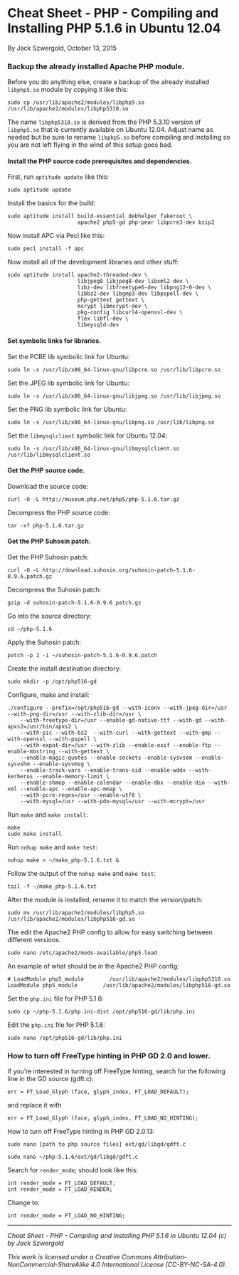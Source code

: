 # Cheat Sheet - PHP - Compiling and Installing PHP 5.1.6 in Ubuntu 12.04

By Jack Szwergold, October 13, 2015


### Backup the already installed Apache PHP module. 

Before you do anything else, create a backup of the already installed `libphp5.so` module by copying it like this:

	sudo cp /usr/lib/apache2/modules/libphp5.so /usr/lib/apache2/modules/libphp5310.so

The name `libphp5310.so` is derived from the PHP 5.3.10 version of `libphp5.so` that is currently available on Ubuntu 12.04. Adjust name as needed but be sure to rename `libphp5.so` before compiling and installing so you are not left flying in the wind of this setup goes bad.

#### Install the PHP source code prerequisites and dependencies.

First, run `aptitude update` like this:

    sudo aptitude update

Install the basics for the build:

    sudo aptitude install build-essential debhelper fakeroot \
                          apache2 php5-gd php-pear libpcre3-dev bzip2

Now install APC via Pecl like this:

    sudo pecl install -f apc




Now install all of the development libraries and other stuff:

	sudo aptitude install apache2-threaded-dev \
	                      libjpeg8 libjpeg8-dev libxml2-dev \
	                      libz-dev libfreetype6-dev libpng12-0-dev \
	                      libbz2-dev libgmp3-dev libpspell-dev \
	                      php-gettext gettext \
	                      mcrypt libmcrypt-dev \
	                      pkg-config libcurl4-openssl-dev \
	                      flex libfl-dev \
                          libmysqld-dev

#### Set symbolic links for libraries.

Set the PCRE lib symbolic link for Ubuntu:

    sudo ln -s /usr/lib/x86_64-linux-gnu/libpcre.so /usr/lib/libpcre.so

Set the JPEG lib symbolic link for Ubuntu:

    sudo ln -s /usr/lib/x86_64-linux-gnu/libjpeg.so /usr/lib/libjpeg.so

Set the PNG lib symbolic link for Ubuntu:

    sudo ln -s /usr/lib/x86_64-linux-gnu/libpng.so /usr/lib/libpng.so

Set the `libmysqlclient` symbolic link for Ubuntu 12.04:

	sudo ln -s /usr/lib/x86_64-linux-gnu/libmysqlclient.so /usr/lib/libmysqlclient.so

#### Get the PHP source code.

Download the source code:

	curl -O -L http://museum.php.net/php5/php-5.1.6.tar.gz

Decompress the PHP source code:

	tar -xf php-5.1.6.tar.gz

#### Get the PHP Suhosin patch.

Get the PHP Suhosin patch:

	curl -O -L http://download.suhosin.org/suhosin-patch-5.1.6-0.9.6.patch.gz

Decompress the Suhosin patch:

	gzip -d suhosin-patch-5.1.6-0.9.6.patch.gz

Go into the source directory:

	cd ~/php-5.1.6

Apply the Suhosin patch:

	patch -p 1 -i ~/suhosin-patch-5.1.6-0.9.6.patch

Create the install destination directory:

	sudo mkdir -p /opt/php516-gd

Configure, make and install:

	./configure --prefix=/opt/php516-gd --with-iconv --with-jpeg-dir=/usr --with-png-dir=/usr --with-zlib-dir=/usr \
	    --with-freetype-dir=/usr --enable-gd-native-ttf --with-gd --with-apxs2=/usr/bin/apxs2 \
		--with-pic --with-bz2  --with-curl --with-gettext --with-gmp --with-openssl --with-pspell \
		--with-expat-dir=/usr --with-zlib --enable-exif --enable-ftp --enable-mbstring --with-gettext \
		--enable-magic-quotes --enable-sockets -enable-sysvsem --enable-sysvshm --enable-sysvmsg \
		--enable-track-vars --enable-trans-sid --enable-wddx --with-kerberos --enable-memory-limit \
		--enable-shmop --enable-calendar --enable-dbx --enable-dio --with-xml --enable-apc --enable-apc-mmap \
		--with-pcre-regex=/usr --enable-utf8 \
		--with-mysql=/usr --with-pdo-mysql=/usr --with-mcrypt=/usr

Run `make` and `make install`:

	make
	sudo make install

Run `nohup make` and `make test`:

	nohup make > ~/make_php-5.1.6.txt &
	
Follow the output of the `nohup make` and `make test`:

	tail -f ~/make_php-5.1.6.txt

After the module is installed, rename it to match the version/patch:

	sudo mv /usr/lib/apache2/modules/libphp5.so /usr/lib/apache2/modules/libphp516-gd.so

The edit the Apache2 PHP config to allow for easy switching between different versions.

	sudo nano /etc/apache2/mods-available/php5.load

An example of what should be in the Apache2 PHP config:

	# LoadModule php5_module        /usr/lib/apache2/modules/libphp5310.so
	LoadModule php5_module        /usr/lib/apache2/modules/libphp516-gd.so

Set the `php.ini` file for PHP 5.1.6:

	sudo cp ~/php-5.1.6/php.ini-dist /opt/php516-gd/lib/php.ini

Edit the `php.ini` file for PHP 5.1.6:

	sudo nano /opt/php516-gd/lib/php.ini

### How to turn off FreeType hinting in PHP GD 2.0 and lower.

If you’re interested in turning off FreeType hinting, search for the following line in the GD source (gdft.c):

    err = FT_Load_Glyph (face, glyph_index, FT_LOAD_DEFAULT);

and replace it with

    err = FT_Load_Glyph (face, glyph_index, FT_LOAD_NO_HINTING);

How to turn off FreeType hinting in PHP GD 2.0.13:

	sudo nano [path to php source files] ext/gd/libgd/gdft.c
	
	sudo nano ~/php-5.1.6/ext/gd/libgd/gdft.c

Search for `render_mode`; should look like this: 

	int render_mode = FT_LOAD_DEFAULT;
	int render_mode = FT_LOAD_RENDER;

Change to:

	int render_mode = FT_LOAD_NO_HINTING;

***

*Cheat Sheet - PHP - Compiling and Installing PHP 5.1.6 in Ubuntu 12.04 (c) by Jack Szwergold*

*This work is licensed under a Creative Commons Attribution-NonCommercial-ShareAlike 4.0 International License (CC-BY-NC-SA-4.0).*
